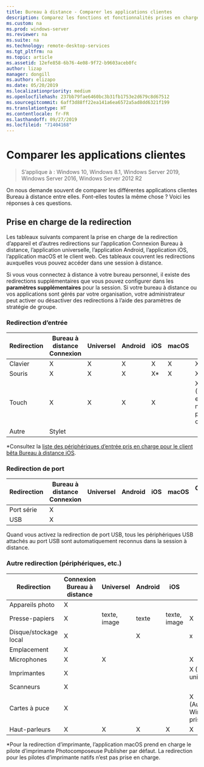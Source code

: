 ```yaml
---
title: Bureau à distance - Comparer les applications clientes
description: Comparez les fonctions et fonctionnalités prises en charge dans les différentes applications Bureau à distance.
ms.custom: na
ms.prod: windows-server
ms.reviewer: na
ms.suite: na
ms.technology: remote-desktop-services
ms.tgt_pltfrm: na
ms.topic: article
ms.assetid: 12efe858-6b76-4e08-9f72-b9603aceb0fc
author: lizap
manager: dongill
ms.author: elizapo
ms.date: 05/20/2019
ms.localizationpriority: medium
ms.openlocfilehash: 237bb79fae6460bc3b31fb1753e2d679c8d67512
ms.sourcegitcommit: 6aff3d88ff22ea141a6ea6572a5ad8dd6321f199
ms.translationtype: HT
ms.contentlocale: fr-FR
ms.lasthandoff: 09/27/2019
ms.locfileid: "71404168"
---
```

# <a name="compare-the-client-apps"></a>Comparer les applications clientes

>S’applique à : Windows 10, Windows 8.1, Windows Server 2019, Windows Server 2016, Windows Server 2012 R2

On nous demande souvent de comparer les différentes applications clientes Bureau à distance entre elles. Font-elles toutes la même chose ? Voici les réponses à ces questions.

## <a name="redirection-support"></a>Prise en charge de la redirection

Les tableaux suivants comparent la prise en charge de la redirection d’appareil et d’autres redirections sur l’application Connexion Bureau à distance, l’application universelle, l’application Android, l’application iOS, l’application macOS et le client web. Ces tableaux couvrent les redirections auxquelles vous pouvez accéder dans une session à distance. 

Si vous vous connectez à distance à votre bureau personnel, il existe des redirections supplémentaires que vous pouvez configurer dans les **paramètres supplémentaires** pour la session. Si votre bureau à distance ou vos applications sont gérés par votre organisation, votre administrateur peut activer ou désactiver des redirections à l’aide des paramètres de stratégie de groupe.

### <a name="input-redirection"></a>Redirection d’entrée

| Redirection | Bureau à distance<br> Connexion | Universel | Android | iOS | macOS |          Client web           |
|-------------|-------------------------------|-----------|---------|-----|-------|-------------------------------|
|  Clavier   |               X               |     X     |    X    |  X  |   X   |               X               |
|    Souris    |               X               |     X     |    X    | X\* |   X   |               X               |
|    Touch    |               X               |     X     |    X    |  X  |       | X (Edge et IE non pris en charge) |
|    Autre    |              Stylet              |           |         |     |       |                               |

*Consultez la [liste des périphériques d’entrée pris en charge pour le client bêta Bureau à distance iOS](remote-desktop-ios.md#supported-input-devices).

### <a name="port-redirection"></a>Redirection de port   

| Redirection | Bureau à distance <br>Connexion | Universel | Android | iOS | macOS | Client web |
|-------------|-------------------------------|-----------|---------|-----|-------|------------|
| Port série | X                             |           |         |     |       |            |
| USB         | X                             |           |         |     |       |            |

Quand vous activez la redirection de port USB, tous les périphériques USB attachés au port USB sont automatiquement reconnus dans la session à distance.

### <a name="other-redirection-devices-etc"></a>Autre redirection (périphériques, etc.)



| Redirection         | Connexion Bureau à distance | Universel   | Android | iOS         | macOS                                    | Client web    |
|---------------------|---------------------------|-------------|---------|-------------|------------------------------------------|---------------|
| Appareils photo             | X                         |             |         |             |                                          |               |
| Presse-papiers           | X                         | texte, image | texte    | texte, image | X                                        | texte          |
| Disque/stockage local | X                         |             | X       |             | x                                        |               |
| Emplacement            | X                         |             |         |             |                                          |               |
| Microphones         | X                         |X            |         |             | X                                        |               |
| Imprimantes            | X                         |             |         |             | X (CUPS uniquement)                            | Impression PDF     |
| Scanneurs            | X                         |             |         |             |                                          |               |
| Cartes à puce         | X                         |             |         |             | X (Authentification Windows non prise en charge) |               |
| Haut-parleurs            | X                         | X           | X       | X           | X                                        | X (sauf IE) |

*Pour la redirection d’imprimante, l’application macOS prend en charge le pilote d’imprimante Photocomposeuse Publisher par défaut. La redirection pour les pilotes d’imprimante natifs n’est pas prise en charge.
